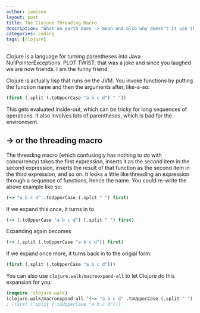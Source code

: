 ```yaml
---
author: jamison
layout: post
title: The Clojure Threading Macro
description: "What on earth does -> mean and also why doesn't it use threads"
categories: coding
tags: [clojure]
---
```


Clojure is a language for turning parentheses into Java NullPointerExceptions.
PLOT TWIST: that was a joke and since you laughed we are now friends. I am
the funny friend.

Clojure is actually lisp that runs on the JVM. You invoke functions by putting
the function name and then the arguments after, like-a-so:

```clojure
(first (.split (.toUpperCase "a b c d") " "))
```

This gets evaluated inside-out, which can be tricky for long sequences of
operations. It also involves lots of parentheses, which is bad for the
environment.

## -> or the threading macro


The threading macro (which confusingly has nothing to do with concurrency) takes
the first expression, inserts it as the second item in the second expression,
inserts the result of that function as the second item in the third expression,
and so on. It looks a little like threading an expression through a sequence of
functions, hence the name. You could re-write the above example like so:

```clojure
(-> "a b c d" .toUpperCase (.split " ") first)
```

If we expand this once, it turns in to

```clojure
(-> (.toUpperCase "a b c d") (.split " ") first)
```

Expanding again becomes

```clojure
(-> (.split (.toUpperCase "a b c d")) first)
```

If we expand once more, it turns back in to the origial form:

```clojure
(first (.split (.toUpperCase "a b c d")))
```

You can also use `clojure.walk/macroexpand-all` to let Clojure do this
expansion for you:

```clojure
(require 'clojure.walk)
(clojure.walk/macroexpand-all '(-> "a b c d" .toUpperCase (.split " ") first))
; (first (.split (.toUpperCase "a b c d")))
```
